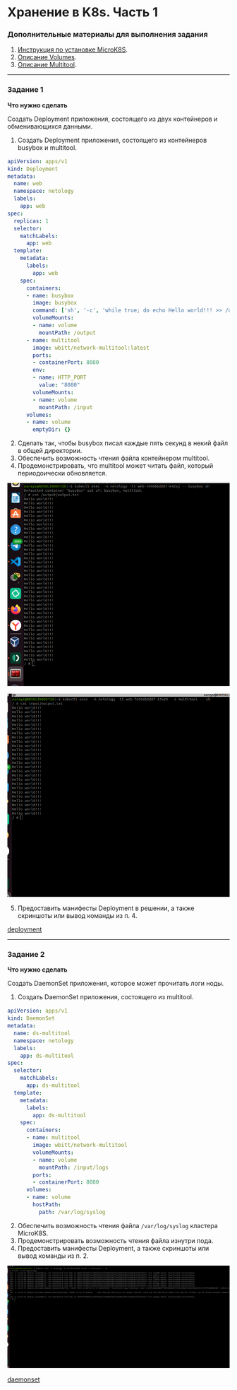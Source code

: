 # Хранение в K8s. Часть 1

### Дополнительные материалы для выполнения задания

1. [Инструкция по установке MicroK8S](https://microk8s.io/docs/getting-started).
2. [Описание Volumes](https://kubernetes.io/docs/concepts/storage/volumes/).
3. [Описание Multitool](https://github.com/wbitt/Network-MultiTool).

------

### Задание 1 

**Что нужно сделать**

Создать Deployment приложения, состоящего из двух контейнеров и обменивающихся данными.

1. Создать Deployment приложения, состоящего из контейнеров busybox и multitool.

```yaml
apiVersion: apps/v1
kind: Deployment
metadata:
  name: web
  namespace: netology
  labels:
    app: web
spec:
  replicas: 1
  selector:
    matchLabels:
      app: web
  template:
    metadata:
      labels:
        app: web
    spec:
      containers:
      - name: busybox
        image: busybox
        command: ['sh', '-c', 'while true; do echo Hello world!!! >> /output/output.txt; sleep 5; done']
        volumeMounts:
        - name: volume
          mountPath: /output
      - name: multitool
        image: wbitt/network-multitool:latest
        ports:
        - containerPort: 8080
        env:
        - name: HTTP_PORT
          value: "8080"
        volumeMounts:
        - name: volume
          mountPath: /input
      volumes:
      - name: volume
        emptyDir: {}
```

2. Сделать так, чтобы busybox писал каждые пять секунд в некий файл в общей директории.
3. Обеспечить возможность чтения файла контейнером multitool.
4. Продемонстрировать, что multitool может читать файл, который периодоически обновляется.

![](./images/1.png)

![](./images/2.png)

5. Предоставить манифесты Deployment в решении, а также скриншоты или вывод команды из п. 4.

[deployment](./deploy_busybox_multitools.yml)

------

### Задание 2

**Что нужно сделать**

Создать DaemonSet приложения, которое может прочитать логи ноды.

1. Создать DaemonSet приложения, состоящего из multitool.

```yaml 
apiVersion: apps/v1
kind: DaemonSet
metadata:
  name: ds-multitool
  namespace: netology
  labels:
    app: ds-multitool
spec:
  selector:
    matchLabels:
      app: ds-multitool
  template:
    metadata:
      labels:
        app: ds-multitool
    spec:
      containers:
      - name: multitool
        image: wbitt/network-multitool
        volumeMounts:
        - name: volume
          mountPath: /input/logs
        ports:
        - containerPort: 8080
      volumes:
      - name: volume
        hostPath:
          path: /var/log/syslog
```

2. Обеспечить возможность чтения файла `/var/log/syslog` кластера MicroK8S.
3. Продемонстрировать возможность чтения файла изнутри пода.
4. Предоставить манифесты Deployment, а также скриншоты или вывод команды из п. 2.

![](./images/3.png)

[daemonset](./daemonset_multitools.yaml)
